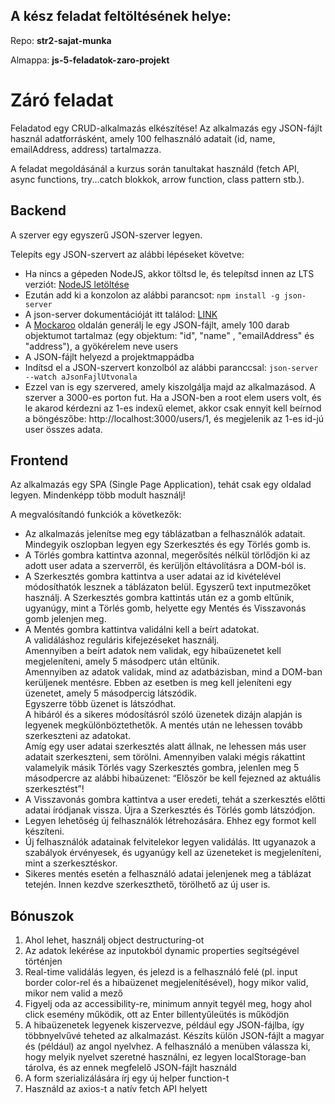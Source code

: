 ## A kész feladat feltöltésének helye:

Repo: **str2-sajat-munka**

Almappa: **js-5-feladatok-zaro-projekt**

# Záró feladat

Feladatod egy CRUD-alkalmazás elkészítése! Az alkalmazás egy JSON-fájlt használ adatforrásként, amely 100 felhasználó adatait (id, name, emailAddress, address) tartalmazza.

A feladat megoldásánál a kurzus során tanultakat használd (fetch API, async functions, try...catch blokkok, arrow function, class pattern stb.).

## Backend

A szerver egy egyszerű JSON-szerver legyen.

Telepíts egy JSON-szervert az alábbi lépéseket követve:

- Ha nincs a gépeden NodeJS, akkor töltsd le, és telepítsd innen az LTS verziót: [NodeJS letöltése](https://nodejs.org/en/download/)
- Ezután add ki a konzolon az alábbi parancsot: `npm install -g json-server`
- A json-server dokumentációját itt találod: [LINK](https://github.com/typicode/json-server)
- A [Mockaroo](https://mockaroo.com/) oldalán generálj le egy JSON-fájlt, amely 100 darab objektumot tartalmaz (egy objektum: "id", "name" , "emailAddress" és "address"), a gyökérelem neve users
- A JSON-fájlt helyezd a projektmappádba
- Indítsd el a JSON-szervert konzolból az alábbi paranccsal: `json-server --watch aJsonFajlUtvonala`
- Ezzel van is egy szervered, amely kiszolgálja majd az alkalmazásod. A szerver a 3000-es porton fut. Ha a JSON-ben a root elem users volt, és le akarod kérdezni az 1-es indexű elemet, akkor csak ennyit kell beírnod a böngészőbe: http://localhost:3000/users/1, és megjelenik az 1-es id-jú user összes adata.

## Frontend

Az alkalmazás egy SPA (Single Page Application), tehát csak egy oldalad legyen. Mindenképp több modult használj!

A megvalósítandó funkciók a következők:

- Az alkalmazás jelenítse meg egy táblázatban a felhasználók adatait. Mindegyik oszlopban legyen egy Szerkesztés és egy Törlés gomb is.
- A Törlés gombra kattintva azonnal, megerősítés nélkül törlődjön ki az adott user adata a szerverről, és kerüljön eltávolításra a DOM-ból is.
- A Szerkesztés gombra kattintva a user adatai az id kivételével módosíthatók lesznek a táblázaton belül. Egyszerű text inputmezőket használj. A Szerkesztés gombra kattintás után ez a gomb eltűnik, ugyanúgy, mint a Törlés gomb, helyette egy Mentés és Visszavonás gomb jelenjen meg.
- A Mentés gombra kattintva validálni kell a beírt adatokat.  
  A validáláshoz reguláris kifejezéseket használj.  
  Amennyiben a beírt adatok nem validak, egy hibaüzenetet kell megjeleníteni, amely 5 másodperc után eltűnik.  
  Amennyiben az adatok validak, mind az adatbázisban, mind a DOM-ban kerüljenek mentésre. Ebben az esetben is meg kell jeleníteni egy üzenetet, amely 5 másodpercig látszódik.  
  Egyszerre több üzenet is látszódhat.  
  A hibáról és a sikeres módosításról szóló üzenetek dizájn alapján is legyenek megkülönböztethetők. A mentés után ne lehessen tovább szerkeszteni az adatokat.  
  Amíg egy user adatai szerkesztés alatt állnak, ne lehessen más user adatait szerkeszteni, sem törölni. Amennyiben valaki mégis rákattint valamelyik másik Törlés vagy Szerkesztés gombra, jelenlen meg 5 másodpercre az alábbi hibaüzenet: “Először be kell fejezned az aktuális szerkesztést”!
- A Visszavonás gombra kattintva a user eredeti, tehát a szerkesztés előtti adatai íródjanak vissza. Újra a Szerkesztés és Törlés gomb látszódjon.
- Legyen lehetőség új felhasználók létrehozására. Ehhez egy formot kell készíteni.
- Új felhasználók adatainak felvitelekor legyen validálás. Itt ugyanazok a szabályok érvényesek, és ugyanúgy kell az üzeneteket is megjeleníteni, mint a szerkesztéskor.
- Sikeres mentés esetén a felhasználó adatai jelenjenek meg a táblázat tetején. Innen kezdve szerkeszthető, törölhető az új user is.

## Bónuszok

1.  Ahol lehet, használj object destructuring-ot
2.  Az adatok lekérése az inputokból dynamic properties segítségével történjen
3.  Real-time validálás legyen, és jelezd is a felhasználó felé (pl. input border color-rel és a hibaüzenet megjelenítésével), hogy mikor valid, mikor nem valid a mező
4.  Figyelj oda az accessibility-re, minimum annyit tegyél meg, hogy ahol click esemény működik, ott az Enter billentyűleütés is működjön
5.  A hibaüzenetek legyenek kiszervezve, például egy JSON-fájlba, így többnyelvűvé teheted az alkalmazást. Készíts külön JSON-fájlt a magyar és (például) az angol nyelvhez. A felhasználó a menüben válassza ki, hogy melyik nyelvet szeretné használni, ez legyen localStorage-ban tárolva, és az ennek megfelelő JSON-fájlt használd
6.  A form szerializálására írj egy új helper function-t
7.  Használd az axios-t a natív fetch API helyett
